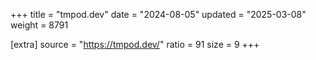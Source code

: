 +++
title = "tmpod.dev"
date = "2024-08-05"
updated = "2025-03-08"
weight = 8791

[extra]
source = "https://tmpod.dev/"
ratio = 91
size = 9
+++

